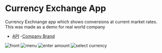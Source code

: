 # Currency Exchange App

Currency Exchnange app which shows conversions at current market rates.
This was made as a demo for real world company

- [API](https://api.exchangerate-api.com/v4/latest/)
-[Company Brand](http://monexcyprus.com/)


![front](/sreenshots/capture1.JPG?raw=true "Optional Title")
![menu](/sreenshots/capture2.JPG?raw=true "Optional Title")
![enter amount](/sreenshots/capture3.JPG?raw=true "Optional Title")
![select currency](/sreenshots/capture4.JPG?raw=true "Optional Title")




